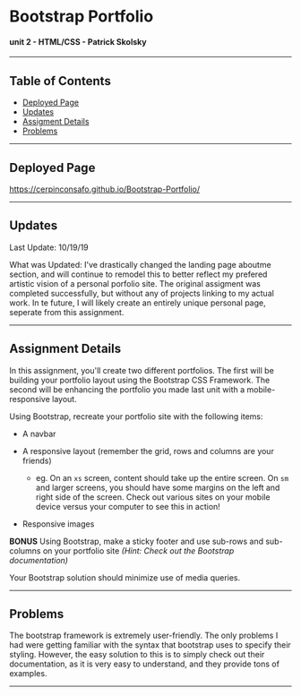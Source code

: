 # Bootstrap Portfolio
#### unit 2 - HTML/CSS - Patrick Skolsky
----

## Table of Contents
* [Deployed Page](#deployed-page)
* [Updates](#updates)
* [Assigment Details](#assignment-details)
* [Problems](#problems)


----

## Deployed Page

https://cerpinconsafo.github.io/Bootstrap-Portfolio/

----

## Updates

Last Update:  10/19/19

What was Updated:  I've drastically changed the landing page aboutme section, and will continue to remodel this to better reflect my prefered artistic vision of a personal porfolio site.  The original assigment was completed successfully, but without any of projects linking to my actual work.  In te future, I will likely create an entirely unique personal page, seperate from this assignment.

----

## Assignment Details

In this assignment, you'll create two different portfolios. The first will be building your portfolio layout using the Bootstrap CSS Framework. The second will be enhancing the portfolio you made last unit with a mobile-responsive layout.

Using Bootstrap, recreate your portfolio site with the following items:

   * A navbar

   * A responsive layout (remember the grid, rows and columns are your friends)

     * eg. On an `xs` screen, content should take up the entire screen. On `sm` and larger screens, you should have some margins on the left and right side of the screen. Check out various sites on your mobile device versus your computer to see this in action!

   * Responsive images

   **BONUS**
   Using Bootstrap, make a sticky footer and use sub-rows and sub-columns on your portfolio site _(Hint: Check out the Bootstrap documentation)_

Your Bootstrap solution should minimize use of media queries.


----

## Problems

The bootstrap framework is extremely user-friendly.  The only problems I had were getting familiar with the syntax that bootstrap uses to specify their styling.  However, the easy solution to this is to simply check out their documentation, as it is very easy to understand, and they provide tons of examples.

----






